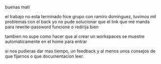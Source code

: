 buenas mati

el trabajo no esta terminado
hice grupo con ramiro dominguez, tuvimos mil problemas con el back
yo no pude solucionar que el link que me manda para rewrite-password funcione o redirija bien

tambien no supe como hacer que al crear un workspaces se muestre automaticamente en el home para entrar

si nos pudieras dar mas tiempo, un feedback y al menos unos consejos de que fijarnos o que documentacion leer.


